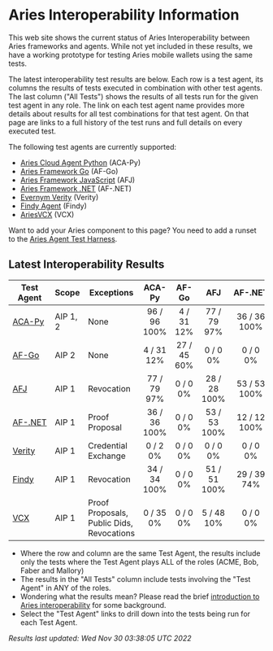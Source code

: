 # Aries Interoperability Information


This web site shows the current status of Aries Interoperability between Aries frameworks and agents. While
not yet included in these results, we have a working prototype for testing Aries mobile wallets using the
same tests.

The latest interoperability test results are below. Each row is a test agent, its columns
the results of tests executed in combination with other test agents.
The last column ("All Tests") shows the results of all tests run for the given test agent in any role. The link on each test
agent name provides more details about results for all test combinations for that test agent. On
that page are links to a full history of the test runs and full details on every executed test. 

The following test agents are currently supported:

- [Aries Cloud Agent Python](https://github.com/hyperledger/aries-cloudagent-python) (ACA-Py)
- [Aries Framework Go](https://github.com/hyperledger/aries-framework-go) (AF-Go)
- [Aries Framework JavaScript](https://github.com/hyperledger/aries-framework-javascript) (AFJ)
- [Aries Framework .NET](https://github.com/hyperledger/aries-framework-dotnet) (AF-.NET)
- [Evernym Verity](https://github.com/evernym/verity) (Verity)
- [Findy Agent](https://github.com/findy-network/findy-agent) (Findy)
- [AriesVCX](https://github.com/hyperledger/aries-vcx) (VCX)

Want to add your Aries component to this page? You need to add a runset to the
[Aries Agent Test Harness](https://github.com/hyperledger/aries-agent-test-harness).

## Latest Interoperability Results

| Test Agent | Scope | Exceptions | ACA-Py | AF-Go | AFJ | AF-.NET | Verity | Findy | VCX | **All Tests** |
| ----- | ----- | ----- | :----: | :----: | :----: | :----: | :----: | :----: | :----: | :----: |
| [ACA-Py](acapy.md)| AIP 1, 2 | None | 96 / 96<br>100% | 4 / 31<br>12% | 77 / 79<br>97% | 36 / 36<br>100% | 0 / 2<br>0% | 34 / 34<br>100% | 0 / 35<br>0% | **235 / 301<br>78%** |
| [AF-Go](afgo.md)| AIP 2 | None | 4 / 31<br>12% | 27 / 45<br>60% | 0 / 0<br>0% | 0 / 0<br>0% | 0 / 0<br>0% | 0 / 0<br>0% | 0 / 0<br>0% | **31 / 76<br>40%** |
| [AFJ](javascript.md)| AIP 1 | Revocation | 77 / 79<br>97% | 0 / 0<br>0% | 28 / 28<br>100% | 53 / 53<br>100% | 0 / 0<br>0% | 51 / 51<br>100% | 5 / 48<br>10% | **185 / 230<br>80%** |
| [AF-.NET](dotnet.md)| AIP 1 | Proof Proposal | 36 / 36<br>100% | 0 / 0<br>0% | 53 / 53<br>100% | 12 / 12<br>100% | 0 / 0<br>0% | 29 / 39<br>74% | 0 / 0<br>0% | **101 / 111<br>90%** |
| [Verity](verity.md)| AIP 1 | Credential Exchange | 0 / 2<br>0% | 0 / 0<br>0% | 0 / 0<br>0% | 0 / 0<br>0% | 0 / 0<br>0% | 0 / 0<br>0% | 0 / 0<br>0% | **0 / 2<br>0%** |
| [Findy](findy.md)| AIP 1 | Revocation | 34 / 34<br>100% | 0 / 0<br>0% | 51 / 51<br>100% | 29 / 39<br>74% | 0 / 0<br>0% | 17 / 17<br>100% | 0 / 0<br>0% | **114 / 124<br>91%** |
| [VCX](aries-vcx.md)| AIP 1 | Proof Proposals, Public Dids, Revocations | 0 / 35<br>0% | 0 / 0<br>0% | 5 / 48<br>10% | 0 / 0<br>0% | 0 / 0<br>0% | 0 / 0<br>0% | 23 / 34<br>67% | **28 / 117<br>23%** |

- Where the row and column are the same Test Agent, the results include only the tests where the Test Agent plays ALL of the roles (ACME, Bob, Faber and Mallory)
- The results in the "All Tests" column include tests involving the "Test Agent" in ANY of the roles.
- Wondering what the results mean? Please read the brief [introduction to Aries interoperability](aries-interop-intro.md) for some background.
- Select the "Test Agent" links to drill down into the tests being run for each Test Agent.


*Results last updated: Wed Nov 30 03:38:05 UTC 2022*

